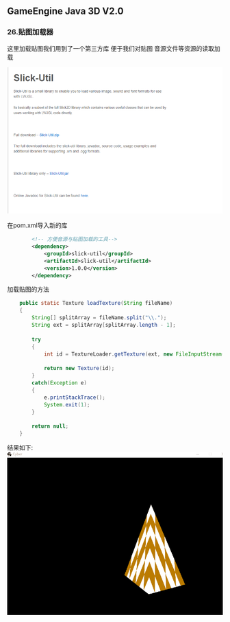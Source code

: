 ## GameEngine Java 3D V2.0

### 26.贴图加载器

这里加载贴图我们用到了一个第三方库 便于我们对贴图 音源文件等资源的读取加载

![](./pic/26-1.png)

在pom.xml导入新的库

```xml
        <!-- 方便音源与贴图加载的工具-->
        <dependency>
            <groupId>slick-util</groupId>
            <artifactId>slick-util</artifactId>
            <version>1.0.0</version>
        </dependency>
```


加载贴图的方法

```java
	public static Texture loadTexture(String fileName)
 	{
 		String[] splitArray = fileName.split("\\.");
 		String ext = splitArray[splitArray.length - 1];
 		
 		try
 		{		
 			int id = TextureLoader.getTexture(ext, new FileInputStream(new File("./res/textures/" + fileName))).getTextureID();
 			
 			return new Texture(id);
 		}
 		catch(Exception e)
 		{
 			e.printStackTrace();
 			System.exit(1);
 		}
 		
 		return null;
 	}

```

结果如下:
![](./pic/27.gif)